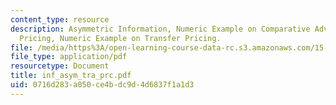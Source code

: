 ```yaml
---
content_type: resource
description: Asymmetric Information, Numeric Example on Comparative Advantage, Transfer
  Pricing, Numeric Example on Transfer Pricing.
file: /media/https%3A/open-learning-course-data-rc.s3.amazonaws.com/15-010-economic-analysis-for-business-decisions-fall-2004/0716d283a050ce4bdc9d4d6837f1a1d3_inf_asym_tra_prc.pdf
file_type: application/pdf
resourcetype: Document
title: inf_asym_tra_prc.pdf
uid: 0716d283-a050-ce4b-dc9d-4d6837f1a1d3
---
```

